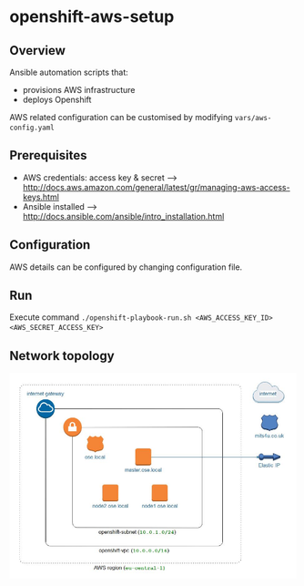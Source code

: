 # openshift-aws-setup

## Overview

Ansible automation scripts that:
 - provisions AWS infrastructure
 - deploys Openshift

AWS related configuration can be customised by modifying ```vars/aws-config.yaml```

## Prerequisites

 - AWS credentials: access key & secret --> http://docs.aws.amazon.com/general/latest/gr/managing-aws-access-keys.html
 - Ansible installed --> http://docs.ansible.com/ansible/intro_installation.html

## Configuration
AWS details can be configured by changing  configuration file.

## Run

Execute command ```./openshift-playbook-run.sh <AWS_ACCESS_KEY_ID> <AWS_SECRET_ACCESS_KEY>```

## Network topology

![Network Diagram](./docs/network-topology.jpg)

